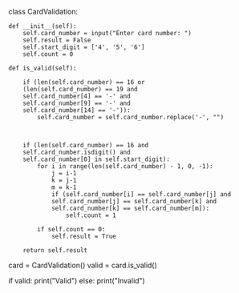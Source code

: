 class CardValidation:

    def __init__(self):
        self.card_number = input("Enter card number: ")
        self.result = False
        self.start_digit = ['4', '5', '6']
        self.count = 0

    def is_valid(self):

        if (len(self.card_number) == 16 or
        (len(self.card_number) == 19 and
        self.card_number[4] == '-' and
        self.card_number[9] == '-' and
        self.card_number[14] == '-')):
            self.card_number = self.card_number.replace('-', "")

        
        
        if (len(self.card_number) == 16 and 
        self.card_number.isdigit() and 
        self.card_number[0] in self.start_digit):
            for i in range(len(self.card_number) - 1, 0, -1):
                j = i-1
                k = j-1
                m = k-1
                if (self.card_number[i] == self.card_number[j] and 
                self.card_number[j] == self.card_number[k] and 
                self.card_number[k] == self.card_number[m]):
                    self.count = 1
            
            if self.count == 0:
                self.result = True

        return self.result

card = CardValidation()
valid = card.is_valid()

if valid:
    print("Valid")
else:
    print("Invalid")
